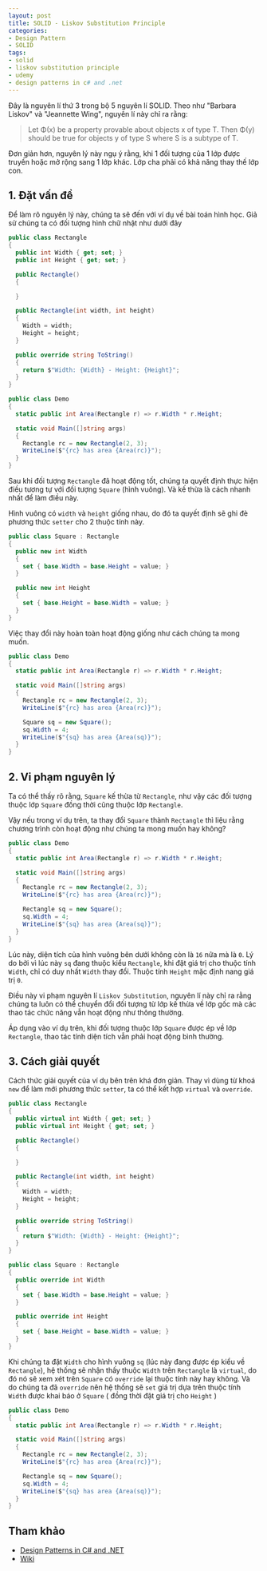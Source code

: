 ```yaml
---
layout: post
title: SOLID - Liskov Substitution Principle
categories:
- Design Pattern
- SOLID
tags:
- solid
- liskov substitution principle
- udemy
- design patterns in c# and .net
---
```

Đây là nguyên lí thứ 3 trong bộ 5 nguyên lí SOLID. Theo như "Barbara Liskov" và "Jeannette Wing",
nguyên lí này chỉ ra rằng:

> Let Φ(x) be a property provable about objects x of type T. Then Φ(y) should be true for objects y of type S where S is a subtype of T.

Đơn giản hơn, nguyên lý này ngụ ý rằng, khi 1 đối tượng của 1 lớp được truyền hoặc mở rộng sang
1 lớp khác. Lớp cha phải có khả năng thay thế lớp con.

<!--more-->

## 1. Đặt vấn đề

Để làm rõ nguyên lý này, chúng ta sẽ đến với ví dụ về bài toán hình học. Giả sử
chúng ta có đối tượng hình chữ nhật như dưới đây

```csharp
public class Rectangle
{
  public int Width { get; set; }
  public int Height { get; set; }

  public Rectangle()
  {

  }

  public Rectangle(int width, int height)
  {
    Width = width;
    Height = height;
  }

  public override string ToString()
  {
    return $"Width: {Width} - Height: {Height}";
  }
}
```

```csharp
public class Demo
{
  static public int Area(Rectangle r) => r.Width * r.Height;

  static void Main([]string args)
  {
    Rectangle rc = new Rectangle(2, 3);
    WriteLine($"{rc} has area {Area(rc)}");
  }
}
```

Sau khi đối tượng `Rectangle` đã hoạt động tốt, chúng ta quyết định
thực hiện điều tương tự với đối tượng `Square` (hình vuông). Và kế thừa
là cách nhanh nhất để làm điều này.

Hình vuông có `width` và `height` giống nhau, do đó ta quyết định sẽ
ghi đè phương thức `setter` cho 2 thuộc tính này.

```csharp
public class Square : Rectangle
{
  public new int Width
  {
    set { base.Width = base.Height = value; }
  }

  public new int Height
  {
    set { base.Height = base.Width = value; }
  }
}
```

Việc thay đổi này hoàn toàn hoạt động giống như cách chúng ta mong muốn.

```csharp
public class Demo
{
  static public int Area(Rectangle r) => r.Width * r.Height;

  static void Main([]string args)
  {
    Rectangle rc = new Rectangle(2, 3);
    WriteLine($"{rc} has area {Area(rc)}");

    Square sq = new Square();
    sq.Width = 4;
    WriteLine($"{sq} has area {Area(sq)}");
  }
}
```

## 2. Vi phạm nguyên lý

Ta có thể thấy rõ rằng, `Square` kế thừa từ `Rectangle`, như vậy các đối tượng
thuộc lớp `Square` đồng thời cũng thuộc lớp `Rectangle`.

Vậy nếu trong ví dụ trên, ta thay đổi `Square` thành `Rectangle` thì liệu
rằng chương trình còn hoạt động như chúng ta mong muốn hay không?

```csharp
public class Demo
{
  static public int Area(Rectangle r) => r.Width * r.Height;

  static void Main([]string args)
  {
    Rectangle rc = new Rectangle(2, 3);
    WriteLine($"{rc} has area {Area(rc)}");

    Rectangle sq = new Square();
    sq.Width = 4;
    WriteLine($"{sq} has area {Area(sq)}");
  }
}
```

Lúc này, diện tích của hình vuông bên dưới không còn là `16` nữa mà là `0`. Lý do
bởi vì lúc này `sq` đang thuộc kiểu `Rectangle`, khi đặt giá trị cho thuộc tính
`Width`, chỉ có duy nhất `Width` thay đổi. Thuộc tính `Height` mặc định nang
giá trị `0`.

Điều này vi phạm nguyên lí `Liskov Substitution`, nguyên lí này chỉ ra rằng chúng ta luôn
có thể chuyển đổi đối tượng từ lớp kế thừa về lớp gốc mà các thao tác chức năng vẫn hoạt
động như thông thường.

Áp dụng vào ví dụ trên, khi đối tượng thuộc lớp `Square` được ép về lớp `Rectangle`, thao
tác tính diện tích vẫn phải hoạt động bình thường.

## 3. Cách giải quyết

Cách thức giải quyết của ví dụ bên trên khá đơn giản. Thay vì dùng từ khoá `new` để làm
mới phương thức `setter`, ta có thể kết hợp `virtual` và `override`.

```csharp
public class Rectangle
{
  public virtual int Width { get; set; }
  public virtual int Height { get; set; }

  public Rectangle()
  {

  }

  public Rectangle(int width, int height)
  {
    Width = width;
    Height = height;
  }

  public override string ToString()
  {
    return $"Width: {Width} - Height: {Height}";
  }
}
```

```csharp
public class Square : Rectangle
{
  public override int Width
  {
    set { base.Width = base.Height = value; }
  }

  public override int Height
  {
    set { base.Height = base.Width = value; }
  }
}
```

Khi chúng ta đặt `Width` cho hình vuông `sq` (lúc này đang được ép kiểu về `Rectangle`),
hệ thống sẽ nhận thấy thuộc `Width` trên `Rectangle` là `virtual`, do đó nó sẽ xem
xét trên `Square` có `override` lại thuộc tính này hay không. Và do chúng ta đã `override`
nên hệ thống sẽ `set` giá trị dựa trên thuộc tính `Width` được khai báo ở `Square` (
  đồng thời đặt giá trị cho `Height`
)

```csharp
public class Demo
{
  static public int Area(Rectangle r) => r.Width * r.Height;

  static void Main([]string args)
  {
    Rectangle rc = new Rectangle(2, 3);
    WriteLine($"{rc} has area {Area(rc)}");

    Rectangle sq = new Square();
    sq.Width = 4;
    WriteLine($"{sq} has area {Area(sq)}");
  }
}
```

## Tham khảo

- [Design Patterns in C# and .NET](https://www.udemy.com/course/design-patterns-csharp-dotnet/)
- [Wiki](https://en.wikipedia.org/wiki/Liskov_substitution_principle#:~:text=Subtype%20Requirement%3A%20Let,a%20subtype%20of%20T)

